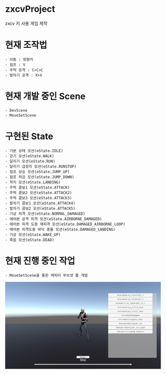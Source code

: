 # zxcvProject
zxcv 키 사용 게임 제작

# 현재 조작법
    - 이동 : 방향키
    - 점프 : V
    - 주먹 공격 : C>C>C
    - 발차기 공격 : X>X

# 현재 개발 중인 Scene
    - DevScene
    - MoveSetScene

# 구현된 State
    - 기본 상태 모션(eState.IDLE)
    - 걷기 모션(eState.WALK)
    - 달리기 모션(eState.RUN)
    - 달리기 급정지 모션(eState.RUNSTOP)
    - 점프 상승 모션(eState.JUMP_UP)
    - 점프 하강 모션(eState.JUMP_DOWN)
    - 착지 모션(eState.LANDING)
    - 주먹 콤보1 모션(eState.ATTACK)
    - 주먹 콤보2 모션(eState.ATTACK2)
    - 주먹 콤보3 모션(eState.ATTACK3)
    - 발차기 콤보1 모션(eState.ATTACK4)
    - 발차기 콤보2 모션(eState.ATTACK5)
    - 기상 피격 모션(eState.NORMAL_DAMAGED)
    - 에어본 공격 피격 모션(eState.AIRBORNE_DAMAGED)
    - 에어본 피격 도중 재피격 모션(eState.DAMAGED_AIRBORNE_LOOP)
    - 에어본 피격도중 바닥 충돌 모션(eState.DAMAGED_LANDING)
    - 기상 모션(eState.WAKE_UP)
    - 죽음 모션(eState.DEAD)

# 현재 진행 중인 작업
    - MoveSetScene을 통한 캐릭터 무브셋 툴 개발
![img.png](img.png)
